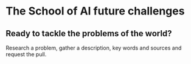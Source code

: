 # The School of AI future challenges
## Ready to tackle the problems of the world?
Research a problem, gather a description, key words and sources and request the pull.
